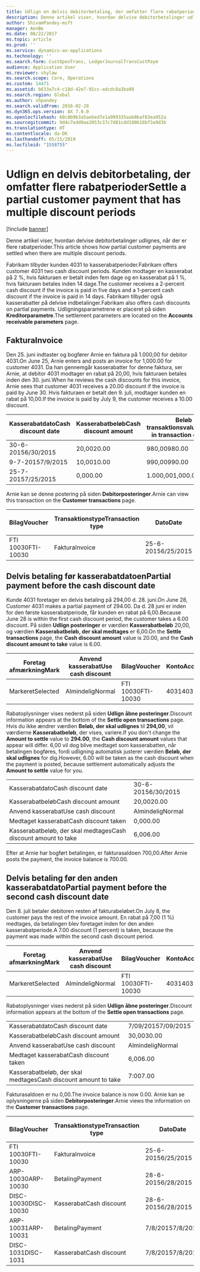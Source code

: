 ```yaml
---
title: Udlign en delvis debitorbetaling, der omfatter flere rabatperioder
description: Denne artikel viser, hvordan delvise debitorbetalinger udlignes, når der er flere rabatperioder.
author: ShivamPandey-msft
manager: AnnBe
ms.date: 08/22/2017
ms.topic: article
ms.prod: ''
ms.service: dynamics-ax-applications
ms.technology: ''
ms.search.form: CustOpenTrans, LedgerJournalTransCustPaym
audience: Application User
ms.reviewer: shylaw
ms.search.scope: Core, Operations
ms.custom: 14471
ms.assetid: b633a7c4-c18d-42e7-91cc-adcdc8a3ba98
ms.search.region: Global
ms.author: shpandey
ms.search.validFrom: 2016-02-28
ms.dyn365.ops.version: AX 7.0.0
ms.openlocfilehash: 60c8b9b3a5aebed7e1a999335aab0baf83ea952a
ms.sourcegitcommit: 9d4c7edd0ae2053c37c7d81cdd180b16bf3a9d3b
ms.translationtype: HT
ms.contentlocale: da-DK
ms.lasthandoff: 05/15/2019
ms.locfileid: "1558755"
---
```

# <a name="settle-a-partial-customer-payment-that-has-multiple-discount-periods"></a><span data-ttu-id="07b06-103">Udlign en delvis debitorbetaling, der omfatter flere rabatperioder</span><span class="sxs-lookup"><span data-stu-id="07b06-103">Settle a partial customer payment that has multiple discount periods</span></span>

[!include [banner](../includes/banner.md)]

<span data-ttu-id="07b06-104">Denne artikel viser, hvordan delvise debitorbetalinger udlignes, når der er flere rabatperioder.</span><span class="sxs-lookup"><span data-stu-id="07b06-104">This article shows how partial customer payments are settled when there are multiple discount periods.</span></span>

<span data-ttu-id="07b06-105">Fabrikam tilbyder kunden 4031 to kasserabatperioder.</span><span class="sxs-lookup"><span data-stu-id="07b06-105">Fabrikam offers customer 4031 two cash discount periods.</span></span> <span data-ttu-id="07b06-106">Kunden modtager en kasserabat på 2 %, hvis fakturaen er betalt inden fem dage og en kasserabat på 1 %, hvis fakturaen betales inden 14 dage.</span><span class="sxs-lookup"><span data-stu-id="07b06-106">The customer receives a 2-percent cash discount if the invoice is paid in five days and a 1-percent cash discount if the invoice is paid in 14 days.</span></span> <span data-ttu-id="07b06-107">Fabrikam tilbyder også kasserabatter på delvise indbetalinger.</span><span class="sxs-lookup"><span data-stu-id="07b06-107">Fabrikam also offers cash discounts on partial payments.</span></span> <span data-ttu-id="07b06-108">Udligningsparametrene er placeret på siden **Kreditorparametre**.</span><span class="sxs-lookup"><span data-stu-id="07b06-108">The settlement parameters are located on the **Accounts receivable parameters** page.</span></span>

## <a name="invoice"></a><span data-ttu-id="07b06-109">Faktura</span><span class="sxs-lookup"><span data-stu-id="07b06-109">Invoice</span></span>
<span data-ttu-id="07b06-110">Den 25. juni indtaster og bogfører Arnie en faktura på 1.000,00 for debitor 4031.</span><span class="sxs-lookup"><span data-stu-id="07b06-110">On June 25, Arnie enters and posts an invoice for 1,000.00 for customer 4031.</span></span> <span data-ttu-id="07b06-111">Da han gennemgår kasserabatter for denne faktura, ser Arnie, at debitor 4031 modtager en rabat på 20,00, hvis fakturaen betales inden den 30. juni.</span><span class="sxs-lookup"><span data-stu-id="07b06-111">When he reviews the cash discounts for this invoice, Arnie sees that customer 4031 receives a 20.00 discount if the invoice is paid by June 30.</span></span> <span data-ttu-id="07b06-112">Hvis fakturaen er betalt den 9. juli, modtager kunden en rabat på 10,00.</span><span class="sxs-lookup"><span data-stu-id="07b06-112">If the invoice is paid by July 9, the customer receives a 10.00 discount.</span></span>

| <span data-ttu-id="07b06-113">Kasserabatdato</span><span class="sxs-lookup"><span data-stu-id="07b06-113">Cash discount date</span></span> | <span data-ttu-id="07b06-114">Kasserabatbeløb</span><span class="sxs-lookup"><span data-stu-id="07b06-114">Cash discount amount</span></span> | <span data-ttu-id="07b06-115">Beløb i transaktionsvaluta</span><span class="sxs-lookup"><span data-stu-id="07b06-115">Amount in transaction currency</span></span> |
|--------------------|----------------------|--------------------------------|
| <span data-ttu-id="07b06-116">30-6-2015</span><span class="sxs-lookup"><span data-stu-id="07b06-116">6/30/2015</span></span>          | <span data-ttu-id="07b06-117">20,00</span><span class="sxs-lookup"><span data-stu-id="07b06-117">20.00</span></span>                | <span data-ttu-id="07b06-118">980,00</span><span class="sxs-lookup"><span data-stu-id="07b06-118">980.00</span></span>                         |
| <span data-ttu-id="07b06-119">9-7-2015</span><span class="sxs-lookup"><span data-stu-id="07b06-119">7/9/2015</span></span>           | <span data-ttu-id="07b06-120">10,00</span><span class="sxs-lookup"><span data-stu-id="07b06-120">10.00</span></span>                | <span data-ttu-id="07b06-121">990,00</span><span class="sxs-lookup"><span data-stu-id="07b06-121">990.00</span></span>                         |
| <span data-ttu-id="07b06-122">25-7-2015</span><span class="sxs-lookup"><span data-stu-id="07b06-122">7/25/2015</span></span>          | <span data-ttu-id="07b06-123">0,00</span><span class="sxs-lookup"><span data-stu-id="07b06-123">0.00</span></span>                 | <span data-ttu-id="07b06-124">1.000,00</span><span class="sxs-lookup"><span data-stu-id="07b06-124">1,000.00</span></span>                       |

<span data-ttu-id="07b06-125">Arnie kan se denne postering på siden **Debitorposteringer**.</span><span class="sxs-lookup"><span data-stu-id="07b06-125">Arnie can view this transaction on the **Customer transactions** page.</span></span>

| <span data-ttu-id="07b06-126">Bilag</span><span class="sxs-lookup"><span data-stu-id="07b06-126">Voucher</span></span>   | <span data-ttu-id="07b06-127">Transaktionstype</span><span class="sxs-lookup"><span data-stu-id="07b06-127">Transaction type</span></span> | <span data-ttu-id="07b06-128">Dato</span><span class="sxs-lookup"><span data-stu-id="07b06-128">Date</span></span>      | <span data-ttu-id="07b06-129">Faktura</span><span class="sxs-lookup"><span data-stu-id="07b06-129">Invoice</span></span> | <span data-ttu-id="07b06-130">Beløb i transaktionsvalutadebet</span><span class="sxs-lookup"><span data-stu-id="07b06-130">Amount in transaction currency debit</span></span> | <span data-ttu-id="07b06-131">Beløb i transaktionsvalutakredit</span><span class="sxs-lookup"><span data-stu-id="07b06-131">Amount in transaction currency credit</span></span> | <span data-ttu-id="07b06-132">Saldo</span><span class="sxs-lookup"><span data-stu-id="07b06-132">Balance</span></span>  | <span data-ttu-id="07b06-133">Valuta</span><span class="sxs-lookup"><span data-stu-id="07b06-133">Currency</span></span> |
|-----------|------------------|-----------|---------|--------------------------------------|---------------------------------------|----------|----------|
| <span data-ttu-id="07b06-134">FTI 10030</span><span class="sxs-lookup"><span data-stu-id="07b06-134">FTI-10030</span></span> | <span data-ttu-id="07b06-135">Faktura</span><span class="sxs-lookup"><span data-stu-id="07b06-135">Invoice</span></span>          | <span data-ttu-id="07b06-136">25-6-2015</span><span class="sxs-lookup"><span data-stu-id="07b06-136">6/25/2015</span></span> | <span data-ttu-id="07b06-137">10030</span><span class="sxs-lookup"><span data-stu-id="07b06-137">10030</span></span>   | <span data-ttu-id="07b06-138">1.000,00</span><span class="sxs-lookup"><span data-stu-id="07b06-138">1,000.00</span></span>                             |                                       | <span data-ttu-id="07b06-139">1.000,00</span><span class="sxs-lookup"><span data-stu-id="07b06-139">1,000.00</span></span> | <span data-ttu-id="07b06-140">USD</span><span class="sxs-lookup"><span data-stu-id="07b06-140">USD</span></span>      |

## <a name="partial-payment-before-the-cash-discount-date"></a><span data-ttu-id="07b06-141">Delvis betaling før kasserabatdatoen</span><span class="sxs-lookup"><span data-stu-id="07b06-141">Partial payment before the cash discount date</span></span>
<span data-ttu-id="07b06-142">Kunde 4031 foretager en delvis betaling på 294,00 d. 28. juni.</span><span class="sxs-lookup"><span data-stu-id="07b06-142">On June 28, Customer 4031 makes a partial payment of 294.00.</span></span> <span data-ttu-id="07b06-143">Da d. 28 juni er inden for den første kasserabatperiode, får kunden en rabat på 6,00.</span><span class="sxs-lookup"><span data-stu-id="07b06-143">Because June 28 is within the first cash discount period, the customer takes a 6.00 discount.</span></span> <span data-ttu-id="07b06-144">På siden **Udlign posteringer** er værdien **Kasserabatbeløb** 20,00, og værdien **Kasserabatbeløb, der skal medtages** er 6,00.</span><span class="sxs-lookup"><span data-stu-id="07b06-144">On the **Settle transactions** page, the **Cash discount amount** value is 20.00, and the **Cash discount amount to take** value is 6.00.</span></span>

| <span data-ttu-id="07b06-145">Foretag afmærkning</span><span class="sxs-lookup"><span data-stu-id="07b06-145">Mark</span></span>     | <span data-ttu-id="07b06-146">Anvend kasserabat</span><span class="sxs-lookup"><span data-stu-id="07b06-146">Use cash discount</span></span> | <span data-ttu-id="07b06-147">Bilag</span><span class="sxs-lookup"><span data-stu-id="07b06-147">Voucher</span></span>   | <span data-ttu-id="07b06-148">Konto</span><span class="sxs-lookup"><span data-stu-id="07b06-148">Account</span></span> | <span data-ttu-id="07b06-149">Dato</span><span class="sxs-lookup"><span data-stu-id="07b06-149">Date</span></span>      | <span data-ttu-id="07b06-150">Forfaldsdato</span><span class="sxs-lookup"><span data-stu-id="07b06-150">Due date</span></span>  | <span data-ttu-id="07b06-151">Faktura</span><span class="sxs-lookup"><span data-stu-id="07b06-151">Invoice</span></span> | <span data-ttu-id="07b06-152">Beløb i transaktionsvaluta</span><span class="sxs-lookup"><span data-stu-id="07b06-152">Amount in transaction currency</span></span> | <span data-ttu-id="07b06-153">Valuta</span><span class="sxs-lookup"><span data-stu-id="07b06-153">Currency</span></span> | <span data-ttu-id="07b06-154">Beløb, der skal udlignes</span><span class="sxs-lookup"><span data-stu-id="07b06-154">Amount to settle</span></span> |
|----------|-------------------|-----------|---------|-----------|-----------|---------|--------------------------------|----------|------------------|
| <span data-ttu-id="07b06-155">Markeret</span><span class="sxs-lookup"><span data-stu-id="07b06-155">Selected</span></span> | <span data-ttu-id="07b06-156">Almindelig</span><span class="sxs-lookup"><span data-stu-id="07b06-156">Normal</span></span>            | <span data-ttu-id="07b06-157">FTI 10030</span><span class="sxs-lookup"><span data-stu-id="07b06-157">FTI-10030</span></span> | <span data-ttu-id="07b06-158">4031</span><span class="sxs-lookup"><span data-stu-id="07b06-158">4031</span></span>    | <span data-ttu-id="07b06-159">25-6-2015</span><span class="sxs-lookup"><span data-stu-id="07b06-159">6/25/2015</span></span> | <span data-ttu-id="07b06-160">25-7-2015</span><span class="sxs-lookup"><span data-stu-id="07b06-160">7/25/2015</span></span> | <span data-ttu-id="07b06-161">10030</span><span class="sxs-lookup"><span data-stu-id="07b06-161">10030</span></span>   | <span data-ttu-id="07b06-162">1.000,00</span><span class="sxs-lookup"><span data-stu-id="07b06-162">1,000.00</span></span>                       | <span data-ttu-id="07b06-163">USD</span><span class="sxs-lookup"><span data-stu-id="07b06-163">USD</span></span>      | <span data-ttu-id="07b06-164">294,00</span><span class="sxs-lookup"><span data-stu-id="07b06-164">294.00</span></span>           |

<span data-ttu-id="07b06-165">Rabatoplysninger vises nederst på siden **Udlign åbne posteringer**.</span><span class="sxs-lookup"><span data-stu-id="07b06-165">Discount information appears at the bottom of the **Settle open transactions** page.</span></span> <span data-ttu-id="07b06-166">Hvis du ikke ændrer værdien **Beløb, der skal udlignes** til **294,00**, vil værdierne **Kasserabatbeløb**, der vises, variere.</span><span class="sxs-lookup"><span data-stu-id="07b06-166">If you don't change the **Amount to settle** value to **294.00**, the **Cash discount amount** values that appear will differ.</span></span> <span data-ttu-id="07b06-167">6,00 vil dog blive medtaget som kasserabatten, når betalingen bogføres, fordi udligning automatisk justerer værdien **Beløb, der skal udlignes** for dig.</span><span class="sxs-lookup"><span data-stu-id="07b06-167">However, 6.00 will be taken as the cash discount when the payment is posted, because settlement automatically adjusts the **Amount to settle** value for you.</span></span>

|                              |           |
|------------------------------|-----------|
| <span data-ttu-id="07b06-168">Kasserabatdato</span><span class="sxs-lookup"><span data-stu-id="07b06-168">Cash discount date</span></span>           | <span data-ttu-id="07b06-169">30-6-2015</span><span class="sxs-lookup"><span data-stu-id="07b06-169">6/30/2015</span></span> |
| <span data-ttu-id="07b06-170">Kasserabatbeløb</span><span class="sxs-lookup"><span data-stu-id="07b06-170">Cash discount amount</span></span>         | <span data-ttu-id="07b06-171">20,00</span><span class="sxs-lookup"><span data-stu-id="07b06-171">20.00</span></span>     |
| <span data-ttu-id="07b06-172">Anvend kasserabat</span><span class="sxs-lookup"><span data-stu-id="07b06-172">Use cash discount</span></span>            | <span data-ttu-id="07b06-173">Almindelig</span><span class="sxs-lookup"><span data-stu-id="07b06-173">Normal</span></span>    |
| <span data-ttu-id="07b06-174">Medtaget kasserabat</span><span class="sxs-lookup"><span data-stu-id="07b06-174">Cash discount taken</span></span>          | <span data-ttu-id="07b06-175">0,00</span><span class="sxs-lookup"><span data-stu-id="07b06-175">0.00</span></span>      |
| <span data-ttu-id="07b06-176">Kasserabatbeløb, der skal medtages</span><span class="sxs-lookup"><span data-stu-id="07b06-176">Cash discount amount to take</span></span> | <span data-ttu-id="07b06-177">6,00</span><span class="sxs-lookup"><span data-stu-id="07b06-177">6.00</span></span>      |

<span data-ttu-id="07b06-178">Efter at Arnie har bogført betalingen, er fakturasaldoen 700,00.</span><span class="sxs-lookup"><span data-stu-id="07b06-178">After Arnie posts the payment, the invoice balance is 700.00.</span></span>

## <a name="partial-payment-before-the-second-cash-discount-date"></a><span data-ttu-id="07b06-179">Delvis betaling før den anden kasserabatdato</span><span class="sxs-lookup"><span data-stu-id="07b06-179">Partial payment before the second cash discount date</span></span>
<span data-ttu-id="07b06-180">Den 8. juli betaler debitoren resten af fakturabeløbet.</span><span class="sxs-lookup"><span data-stu-id="07b06-180">On July 8, the customer pays the rest of the invoice amount.</span></span> <span data-ttu-id="07b06-181">En rabat på 7,00 (1 %) medtages, da betalingen blev foretaget inden for den anden kasserabatperiode.</span><span class="sxs-lookup"><span data-stu-id="07b06-181">A 7.00 discount (1 percent) is taken, because the payment was made within the second cash discount period.</span></span>

| <span data-ttu-id="07b06-182">Foretag afmærkning</span><span class="sxs-lookup"><span data-stu-id="07b06-182">Mark</span></span>     | <span data-ttu-id="07b06-183">Anvend kasserabat</span><span class="sxs-lookup"><span data-stu-id="07b06-183">Use cash discount</span></span> | <span data-ttu-id="07b06-184">Bilag</span><span class="sxs-lookup"><span data-stu-id="07b06-184">Voucher</span></span>   | <span data-ttu-id="07b06-185">Konto</span><span class="sxs-lookup"><span data-stu-id="07b06-185">Account</span></span> | <span data-ttu-id="07b06-186">Dato</span><span class="sxs-lookup"><span data-stu-id="07b06-186">Date</span></span>      | <span data-ttu-id="07b06-187">Forfaldsdato</span><span class="sxs-lookup"><span data-stu-id="07b06-187">Due date</span></span>  | <span data-ttu-id="07b06-188">Faktura</span><span class="sxs-lookup"><span data-stu-id="07b06-188">Invoice</span></span> | <span data-ttu-id="07b06-189">Beløb i transaktionsvalutadebet</span><span class="sxs-lookup"><span data-stu-id="07b06-189">Amount in transaction currency debit</span></span> | <span data-ttu-id="07b06-190">Beløb i transaktionsvalutakredit</span><span class="sxs-lookup"><span data-stu-id="07b06-190">Amount in transaction currency credit</span></span> | <span data-ttu-id="07b06-191">Valuta</span><span class="sxs-lookup"><span data-stu-id="07b06-191">Currency</span></span> | <span data-ttu-id="07b06-192">Beløb, der skal udlignes</span><span class="sxs-lookup"><span data-stu-id="07b06-192">Amount to settle</span></span> |
|----------|-------------------|-----------|---------|-----------|-----------|---------|--------------------------------------|---------------------------------------|----------|------------------|
| <span data-ttu-id="07b06-193">Markeret</span><span class="sxs-lookup"><span data-stu-id="07b06-193">Selected</span></span> | <span data-ttu-id="07b06-194">Almindelig</span><span class="sxs-lookup"><span data-stu-id="07b06-194">Normal</span></span>            | <span data-ttu-id="07b06-195">FTI 10030</span><span class="sxs-lookup"><span data-stu-id="07b06-195">FTI-10030</span></span> | <span data-ttu-id="07b06-196">4031</span><span class="sxs-lookup"><span data-stu-id="07b06-196">4031</span></span>    | <span data-ttu-id="07b06-197">25-6-2015</span><span class="sxs-lookup"><span data-stu-id="07b06-197">6/25/2015</span></span> | <span data-ttu-id="07b06-198">25-7-2015</span><span class="sxs-lookup"><span data-stu-id="07b06-198">7/25/2015</span></span> | <span data-ttu-id="07b06-199">10030</span><span class="sxs-lookup"><span data-stu-id="07b06-199">10030</span></span>   | <span data-ttu-id="07b06-200">700,00</span><span class="sxs-lookup"><span data-stu-id="07b06-200">700.00</span></span>                               |                                       | <span data-ttu-id="07b06-201">USD</span><span class="sxs-lookup"><span data-stu-id="07b06-201">USD</span></span>      | <span data-ttu-id="07b06-202">693,00</span><span class="sxs-lookup"><span data-stu-id="07b06-202">693.00</span></span>           |

<span data-ttu-id="07b06-203">Rabatoplysninger vises nederst på siden **Udlign åbne posteringer**.</span><span class="sxs-lookup"><span data-stu-id="07b06-203">Discount information appears at the bottom of the **Settle open transactions** page.</span></span>

|                              |           |
|------------------------------|-----------|
| <span data-ttu-id="07b06-204">Kasserabatdato</span><span class="sxs-lookup"><span data-stu-id="07b06-204">Cash discount date</span></span>           | <span data-ttu-id="07b06-205">7/09/2015</span><span class="sxs-lookup"><span data-stu-id="07b06-205">7/09/2015</span></span> |
| <span data-ttu-id="07b06-206">Kasserabatbeløb</span><span class="sxs-lookup"><span data-stu-id="07b06-206">Cash discount amount</span></span>         | <span data-ttu-id="07b06-207">30,00</span><span class="sxs-lookup"><span data-stu-id="07b06-207">30.00</span></span>     |
| <span data-ttu-id="07b06-208">Anvend kasserabat</span><span class="sxs-lookup"><span data-stu-id="07b06-208">Use cash discount</span></span>            | <span data-ttu-id="07b06-209">Almindelig</span><span class="sxs-lookup"><span data-stu-id="07b06-209">Normal</span></span>    |
| <span data-ttu-id="07b06-210">Medtaget kasserabat</span><span class="sxs-lookup"><span data-stu-id="07b06-210">Cash discount taken</span></span>          | <span data-ttu-id="07b06-211">6,00</span><span class="sxs-lookup"><span data-stu-id="07b06-211">6.00</span></span>      |
| <span data-ttu-id="07b06-212">Kasserabatbeløb, der skal medtages</span><span class="sxs-lookup"><span data-stu-id="07b06-212">Cash discount amount to take</span></span> | <span data-ttu-id="07b06-213">7:00</span><span class="sxs-lookup"><span data-stu-id="07b06-213">7.00</span></span>      |

<span data-ttu-id="07b06-214">Fakturasaldoen er nu 0,00.</span><span class="sxs-lookup"><span data-stu-id="07b06-214">The invoice balance is now 0.00.</span></span> <span data-ttu-id="07b06-215">Arnie kan se oplysningerne på siden **Debitorposteringer**.</span><span class="sxs-lookup"><span data-stu-id="07b06-215">Arnie views the information on the **Customer transactions** page.</span></span>

| <span data-ttu-id="07b06-216">Bilag</span><span class="sxs-lookup"><span data-stu-id="07b06-216">Voucher</span></span>    | <span data-ttu-id="07b06-217">Transaktionstype</span><span class="sxs-lookup"><span data-stu-id="07b06-217">Transaction type</span></span> | <span data-ttu-id="07b06-218">Dato</span><span class="sxs-lookup"><span data-stu-id="07b06-218">Date</span></span>      | <span data-ttu-id="07b06-219">Faktura</span><span class="sxs-lookup"><span data-stu-id="07b06-219">Invoice</span></span> | <span data-ttu-id="07b06-220">Beløb i transaktionsvalutadebet</span><span class="sxs-lookup"><span data-stu-id="07b06-220">Amount in transaction currency debit</span></span> | <span data-ttu-id="07b06-221">Beløb i transaktionsvalutakredit</span><span class="sxs-lookup"><span data-stu-id="07b06-221">Amount in transaction currency credit</span></span> | <span data-ttu-id="07b06-222">Saldo</span><span class="sxs-lookup"><span data-stu-id="07b06-222">Balance</span></span> | <span data-ttu-id="07b06-223">Valuta</span><span class="sxs-lookup"><span data-stu-id="07b06-223">Currency</span></span> |
|------------|------------------|-----------|---------|--------------------------------------|---------------------------------------|---------|----------|
| <span data-ttu-id="07b06-224">FTI 10030</span><span class="sxs-lookup"><span data-stu-id="07b06-224">FTI-10030</span></span>  | <span data-ttu-id="07b06-225">Faktura</span><span class="sxs-lookup"><span data-stu-id="07b06-225">Invoice</span></span>          | <span data-ttu-id="07b06-226">25-6-2015</span><span class="sxs-lookup"><span data-stu-id="07b06-226">6/25/2015</span></span> | <span data-ttu-id="07b06-227">10030</span><span class="sxs-lookup"><span data-stu-id="07b06-227">10030</span></span>   | <span data-ttu-id="07b06-228">1.000,00</span><span class="sxs-lookup"><span data-stu-id="07b06-228">1,000.00</span></span>                             |                                       | <span data-ttu-id="07b06-229">0,00</span><span class="sxs-lookup"><span data-stu-id="07b06-229">0.00</span></span>    | <span data-ttu-id="07b06-230">USD</span><span class="sxs-lookup"><span data-stu-id="07b06-230">USD</span></span>      |
| <span data-ttu-id="07b06-231">ARP-10030</span><span class="sxs-lookup"><span data-stu-id="07b06-231">ARP-10030</span></span>  |  <span data-ttu-id="07b06-232">Betaling</span><span class="sxs-lookup"><span data-stu-id="07b06-232">Payment</span></span>         | <span data-ttu-id="07b06-233">28-6-2015</span><span class="sxs-lookup"><span data-stu-id="07b06-233">6/28/2015</span></span> |         |                                      | <span data-ttu-id="07b06-234">294,00</span><span class="sxs-lookup"><span data-stu-id="07b06-234">294.00</span></span>                                | <span data-ttu-id="07b06-235">0,00</span><span class="sxs-lookup"><span data-stu-id="07b06-235">0.00</span></span>    | <span data-ttu-id="07b06-236">USD</span><span class="sxs-lookup"><span data-stu-id="07b06-236">USD</span></span>      |
| <span data-ttu-id="07b06-237">DISC-10030</span><span class="sxs-lookup"><span data-stu-id="07b06-237">DISC-10030</span></span> |  <span data-ttu-id="07b06-238">Kasserabat</span><span class="sxs-lookup"><span data-stu-id="07b06-238">Cash discount</span></span>   | <span data-ttu-id="07b06-239">28-6-2015</span><span class="sxs-lookup"><span data-stu-id="07b06-239">6/28/2015</span></span> |         |                                      | <span data-ttu-id="07b06-240">6,00</span><span class="sxs-lookup"><span data-stu-id="07b06-240">6.00</span></span>                                  | <span data-ttu-id="07b06-241">0,00</span><span class="sxs-lookup"><span data-stu-id="07b06-241">0.00</span></span>    | <span data-ttu-id="07b06-242">USD</span><span class="sxs-lookup"><span data-stu-id="07b06-242">USD</span></span>      |
| <span data-ttu-id="07b06-243">ARP-10031</span><span class="sxs-lookup"><span data-stu-id="07b06-243">ARP-10031</span></span>  |  <span data-ttu-id="07b06-244">Betaling</span><span class="sxs-lookup"><span data-stu-id="07b06-244">Payment</span></span>         | <span data-ttu-id="07b06-245">7/8/2015</span><span class="sxs-lookup"><span data-stu-id="07b06-245">7/8/2015</span></span>  |         |                                      | <span data-ttu-id="07b06-246">693,00</span><span class="sxs-lookup"><span data-stu-id="07b06-246">693.00</span></span>                                | <span data-ttu-id="07b06-247">0,00</span><span class="sxs-lookup"><span data-stu-id="07b06-247">0.00</span></span>    | <span data-ttu-id="07b06-248">USD</span><span class="sxs-lookup"><span data-stu-id="07b06-248">USD</span></span>      |
| <span data-ttu-id="07b06-249">DISC-1031</span><span class="sxs-lookup"><span data-stu-id="07b06-249">DISC-1031</span></span>  |  <span data-ttu-id="07b06-250">Kasserabat</span><span class="sxs-lookup"><span data-stu-id="07b06-250">Cash discount</span></span>   | <span data-ttu-id="07b06-251">7/8/2015</span><span class="sxs-lookup"><span data-stu-id="07b06-251">7/8/2015</span></span>  |         |                                      | <span data-ttu-id="07b06-252">7:00</span><span class="sxs-lookup"><span data-stu-id="07b06-252">7.00</span></span>                                  | <span data-ttu-id="07b06-253">0,00</span><span class="sxs-lookup"><span data-stu-id="07b06-253">0.00</span></span>    | <span data-ttu-id="07b06-254">USD</span><span class="sxs-lookup"><span data-stu-id="07b06-254">USD</span></span>      |





